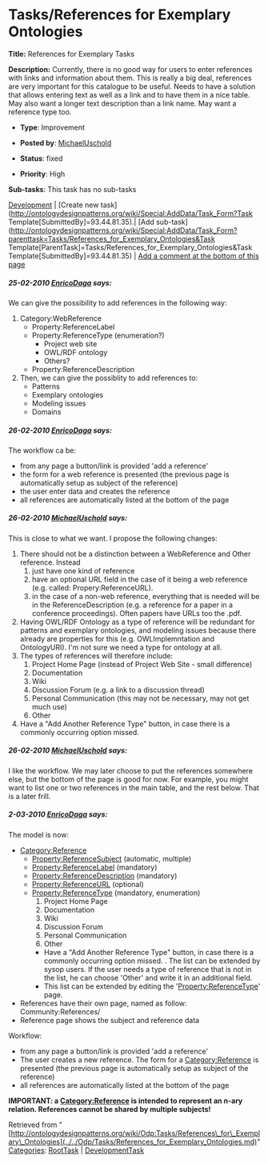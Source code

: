 #  Tasks/References for Exemplary Ontologies


__Title:__ References for Exemplary Tasks


__Description:__ Currently, there is no good way for users to enter references with links and information about them. This is really a big deal, references are very important for this catalogue to be useful. Needs to have a solution that allows entering text as well as a link and to have them in a nice table. May also want a longer text description than a link name. May want a reference type too. 


  





* __Type__: Improvement
* __Posted by__: [MichaelUschold](../../User/MichaelUschold.md "User:MichaelUschold")
* __Status__: fixed


* __Priority__: High




__Sub-tasks__:
This task has no sub-tasks




[Development](../../Odp/Development.md "Odp:Development") | [Create new task](http://ontologydesignpatterns.org/wiki/Special:AddData/Task_Form?Task Template[SubmittedBy]=93.44.81.35).| [Add sub-task](http://ontologydesignpatterns.org/wiki/Special:AddData/Task_Form?parenttask=Tasks/References_for_Exemplary_Ontologies&Task Template[ParentTask]=Tasks/References_for_Exemplary_Ontologies&Task Template[SubmittedBy]=93.44.81.35) | [Add a comment at the bottom of this page](../index.php@title=Odp%253AAdd_comment&target=Odp%253ATasks%252F../../Odp/Tasks/References_for_Exemplary_Ontologies.md#New_comment "http://ontologydesignpatterns.org/wiki/index.php?title=Odp:Add_comment&target=Odp:Tasks/References_for_Exemplary_Ontologies#New_comment")
#####  25-02-2010 [EnricoDaga](../../User/EnricoDaga.md "User:EnricoDaga") says:


We can give the possibility to add references in the following way:



1. Category:WebReference
	* Property:ReferenceLabel
	* Property:ReferenceType (enumeration?)
		+ Project web site
		+ OWL/RDF ontology
		+ Others?
	* Property:ReferenceDescription
2. Then, we can give the possiblity to add references to:
	* Patterns
	* Exemplary ontologies
	* Modeling issues
	* Domains


#####  26-02-2010 [EnricoDaga](../../User/EnricoDaga.md "User:EnricoDaga") says:


The workflow ca be:



* from any page a button/link is provided 'add a reference'
* the form for a web reference is presented (the previous page is automatically setup as subject of the reference)
* the user enter data and creates the reference
* all references are automatically listed at the bottom of the page


#####  26-02-2010 [MichaelUschold](../../User/MichaelUschold.md "User:MichaelUschold") says:


This is close to what we want. I propose the following changes:



1. There should not be a distinction between a WebReference and Other reference. Instead
	1. just have one kind of reference
	2. have an optional URL field in the case of it being a web reference (e.g. called: Propery:ReferenceURL).
	3. in the case of a non-web reference, everything that is needed will be in the ReferenceDescription (e.g. a reference for a paper in a conference proceedings). Often papers have URLs too the .pdf.
2. Having OWL/RDF Ontology as a type of reference will be redundant for patterns and exemplary ontologies, and modeling issues because there already are properties for this (e.g. OWLImplemntation and OntologyURI). I'm not sure we need a type for ontology at all.
3. The types of references will therefore include:
	1. Project Home Page (instead of Project Web Site - small difference)
	2. Documentation
	3. Wiki
	4. Discussion Forum (e.g. a link to a discussion thread)
	5. Personal Communication (this may not be necessary, may not get much use)
	6. Other
4. Have a "Add Another Reference Type" button, in case there is a commonly occurring option missed.


#####  26-02-2010 [MichaelUschold](../../User/MichaelUschold.md "User:MichaelUschold") says:


I like the workflow. We may later choose to put the references somewhere else, but the bottom of the page is good for now. For example, you might want to list one or two references in the main table, and the rest below. That is a later frill.


  




#####  2-03-2010 [EnricoDaga](../../User/EnricoDaga.md "User:EnricoDaga") says:


The model is now:



* [Category:Reference](../../Category/Reference.md "Category:Reference")
	+ [Property:ReferenceSubject](../../Property/ReferenceSubject.md "Property:ReferenceSubject") (automatic, multiple)
	+ [Property:ReferenceLabel](../../Property/ReferenceLabel.md "Property:ReferenceLabel") (mandatory)
	+ [Property:ReferenceDescription](../../Property/ReferenceDescription.md "Property:ReferenceDescription") (mandatory)
	+ [Property:ReferenceURL](../../Property/ReferenceURL.md "Property:ReferenceURL") (optional)
	+ [Property:ReferenceType](../../Property/ReferenceType.md "Property:ReferenceType") (mandatory, enumeration)
		1. Project Home Page
		2. Documentation
		3. Wiki
		4. Discussion Forum
		5. Personal Communication
		6. Other
		- Have a "Add Another Reference Type" button, in case there is a commonly occurring option missed. . The list can be extended by sysop users. If the user needs a type of reference that is not in the list, he can choose 'Other' and write it in an additional field.
		- This list can be extended by editing the '[Property:ReferenceType](../../Property/ReferenceType.md "Property:ReferenceType")' page.
* References have their own page, named as follow: Community:References/<ReferenceLabel>
* Reference page shows the subject and reference data


Workflow:



* from any page a button/link is provided 'add a reference'
* The user creates a new reference. The form for a [Category:Reference](../../Category/Reference.md "Category:Reference") is presented (the previous page is automatically setup as subject of the reference)
* all references are automatically listed at the bottom of the page


__IMPORTANT: a [Category:Reference](../../Category/Reference.md "Category:Reference") is intended to represent an n-ary relation. References cannot be shared by multiple subjects!__


  






Retrieved from "[http://ontologydesignpatterns.org/wiki/Odp:Tasks/References\_for\_Exemplary\_Ontologies](../../Odp/Tasks/References_for_Exemplary_Ontologies.md)"
 [Categories](http://ontologydesignpatterns.org/wiki/Special:Categories "Special:Categories"): [RootTask](../../Category/RootTask.md "Category:RootTask") | [DevelopmentTask](../../Category/DevelopmentTask.md "Category:DevelopmentTask")